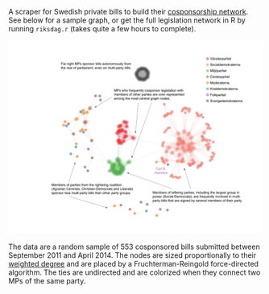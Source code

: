 A scraper for Swedish private bills to build their [cosponsorship network](http://jhfowler.ucsd.edu/cosponsorship.htm). See below for a sample graph, or get the full legislation network in R by running `riksdag.r` (takes quite a few hours to complete).

[![](demo.png)](demo.png)

The data are a random sample of 553 cosponsored bills submitted between September 2011 and April 2014. The nodes are sized proportionally to their [weighted degree](http://toreopsahl.com/2010/04/21/article-node-centrality-in-weighted-networks-generalizing-degree-and-shortest-paths/) and are placed by a Fruchterman-Reingold force-directed algorithm. The ties are undirected and are colorized when they connect two MPs of the same party.
